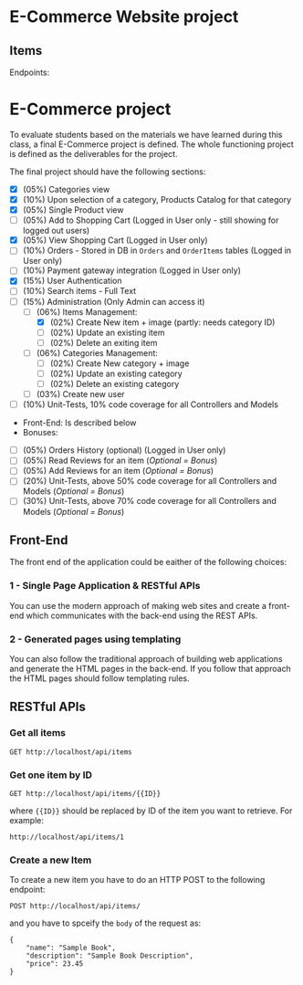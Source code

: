 # E-Commerce Website project #

## Items ##

Endpoints:
# E-Commerce project #

To evaluate students based on the materials we have learned during this class, a final E-Commerce project is defined. The whole functioning project is defined as the deliverables for the project. 

The final project should have the following sections:

- [x] (05%) Categories view
- [x] (10%) Upon selection of a category, Products Catalog for that category
- [x] (05%) Single Product view
- [ ] (05%) Add to Shopping Cart (Logged in User only - still showing for logged out users)
- [x] (05%) View Shopping Cart (Logged in User only)
- [ ] (10%) Orders - Stored in DB in `Orders` and `OrderItems` tables (Logged in User only)
- [ ] (10%) Payment gateway integration (Logged in User only)
- [x] (15%) User Authentication
- [ ] (10%) Search items - Full Text
- [ ] (15%) Administration (Only Admin can access it)
    - [ ] (06%) Items Management:
        - [x] (02%) Create New item + image (partly: needs category ID)
        - [ ] (02%) Update an existing item
        - [ ] (02%) Delete an exiting item
    - [ ] (06%) Categories Management:
        - [ ] (02%) Create New category + image
        - [ ] (02%) Update an existing category
        - [ ] (02%) Delete an existing category
    - [ ] (03%) Create new user 
- [ ] (10%) Unit-Tests, 10% code coverage for all Controllers and Models
- Front-End: Is described below
- Bonuses:
- [ ] (05%) Orders History (optional) (Logged in User only)
- [ ] (05%) Read Reviews for an item (_Optional = Bonus_)
- [ ] (05%) Add Reviews for an item (_Optional = Bonus_)
- [ ] (20%) Unit-Tests, above 50% code coverage for all Controllers and Models (_Optional = Bonus_)
- [ ] (30%) Unit-Tests, above 70% code coverage for all Controllers and Models (_Optional = Bonus_)

## Front-End ##

The front end of the application could be eaither of the following choices:

### 1 - Single Page Application & RESTful APIs ###

You can use the modern approach of making web sites and create a front-end which communicates with the back-end using the REST APIs.

### 2 - Generated pages using templating ###

You can also follow the traditional approach of building web applications and generate the HTML pages in the back-end. If you follow that approach the HTML pages should follow templating rules.


## RESTful APIs ##

### Get all items ###

```
GET http://localhost/api/items
```

### Get one item by ID ###

```
GET http://localhost/api/items/{{ID}}
```
 where `{{ID}}` should be replaced by ID of the item you want to retrieve. For example:

 ```
 http://localhost/api/items/1
 ```

### Create a new Item ###

To create a new item you have to do an HTTP POST to the following endpoint:

```
POST http://localhost/api/items/
```

and you have to spceify the `body` of the request as:

```
{
    "name": "Sample Book",
    "description": "Sample Book Description",
    "price": 23.45
}
```